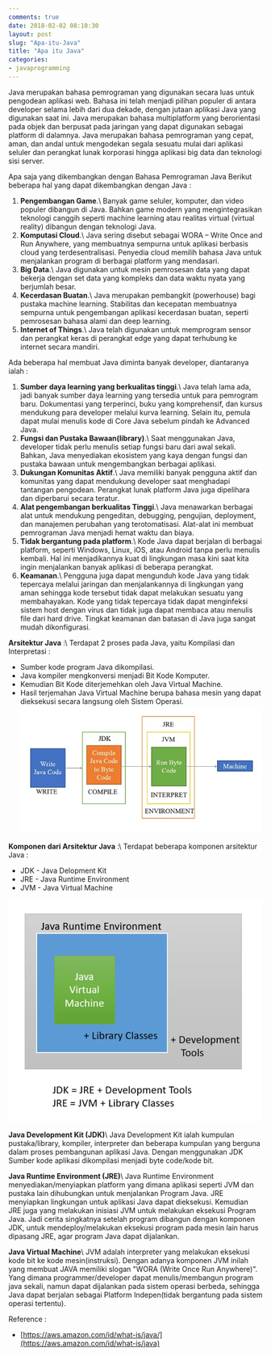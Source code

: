 ```yaml
---
comments: true
date: 2018-02-02 08:10:30
layout: post
slug: "Apa-itu-Java"
title: "Apa itu Java"
categories:
- javaprogramming
---
```



Java merupakan bahasa pemrograman yang digunakan secara luas untuk pengodean aplikasi web. Bahasa ini telah menjadi pilihan populer di antara developer selama lebih dari dua dekade, dengan jutaan aplikasi Java yang digunakan saat ini. Java merupakan bahasa multiplatform yang berorientasi pada objek dan berpusat pada jaringan yang dapat digunakan sebagai platform di dalamnya. Java merupakan bahasa pemrograman yang cepat, aman, dan andal untuk mengodekan segala sesuatu mulai dari aplikasi seluler dan perangkat lunak korporasi hingga aplikasi big data dan teknologi sisi server.
<!--more-->
Apa saja yang dikembangkan dengan Bahasa Pemrograman Java 
Berikut beberapa hal yang dapat dikembangkan dengan Java :
1. **Pengembangan Game**.\\
   Banyak game seluler, komputer, dan video populer dibangun di Java. Bahkan game modern yang mengintegrasikan teknologi canggih seperti machine learning atau realitas virtual (virtual reality) dibangun dengan teknologi Java.
2. **Komputasi Cloud**.\\
   Java sering disebut sebagai WORA – Write Once and Run Anywhere, yang membuatnya sempurna untuk aplikasi berbasis cloud yang terdesentralisasi. Penyedia cloud memilih bahasa Java untuk menjalankan program di berbagai platform yang mendasari.
3. **Big Data**.\\
   Java digunakan untuk mesin pemrosesan data yang dapat bekerja dengan set data yang kompleks dan data waktu nyata yang berjumlah besar.
4. **Kecerdasan Buatan**.\\
   Java merupakan pembangkit (powerhouse) bagi pustaka machine learning. Stabilitas dan kecepatan membuatnya sempurna untuk pengembangan aplikasi kecerdasan buatan, seperti pemrosesan bahasa alami dan deep learning.
5. **Internet of Things**.\\
   Java telah digunakan untuk memprogram sensor dan perangkat keras di perangkat edge yang dapat terhubung ke internet secara mandiri.

Ada beberapa hal membuat Java diminta banyak developer, diantaranya ialah : 
1. **Sumber daya learning yang berkualitas tinggi**.\\
   Java telah lama ada, jadi banyak sumber daya learning yang tersedia untuk para pemrogram baru. Dokumentasi yang terperinci, buku yang komprehensif, dan kursus mendukung para developer melalui kurva learning. Selain itu, pemula dapat mulai menulis kode di Core Java sebelum pindah ke Advanced Java.
2. **Fungsi dan Pustaka Bawaan(library)**.\\
   Saat menggunakan Java, developer tidak perlu menulis setiap fungsi baru dari awal sekali. Bahkan, Java menyediakan ekosistem yang kaya dengan fungsi dan pustaka bawaan untuk mengembangkan berbagai aplikasi. 
3. **Dukungan Komunitas Aktif**.\\
   Java memiliki banyak pengguna aktif dan komunitas yang dapat mendukung developer saat menghadapi tantangan pengodean. Perangkat lunak platform Java juga dipelihara dan diperbarui secara teratur.
4. **Alat pengembangan berkualitas Tinggi**.\\
   Java menawarkan berbagai alat untuk mendukung pengeditan, debugging, pengujian, deployment, dan manajemen perubahan yang terotomatisasi. Alat-alat ini membuat pemrograman Java menjadi hemat waktu dan biaya.
5. **Tidak bergantung pada platform**.\\
   Kode Java dapat berjalan di berbagai platform, seperti Windows, Linux, iOS, atau Android tanpa perlu menulis kembali. Hal ini menjadikannya kuat di lingkungan masa kini saat kita ingin menjalankan banyak aplikasi di beberapa perangkat.
6. **Keamanan**.\\
   Pengguna juga dapat mengunduh kode Java yang tidak tepercaya melalui jaringan dan menjalankannya di lingkungan yang aman sehingga kode tersebut tidak dapat melakukan sesuatu yang membahayakan. Kode yang tidak tepercaya tidak dapat menginfeksi sistem host dengan virus dan tidak juga dapat membaca atau menulis file dari hard drive. Tingkat keamanan dan batasan di Java juga sangat mudah dikonfigurasi.

**Arsitektur Java** :\\
Terdapat 2 proses pada Java, yaitu Kompilasi dan Interpretasi : 
* Sumber kode program Java dikompilasi.
* Java kompiler mengkonversi menjadi Bit Kode Komputer.
* Kemudian Bit Kode diterjemehkan oleh Java Virtual Machine.
* Hasil terjemahan Java Virtual Machine berupa bahasa mesin yang dapat dieksekusi secara langsung oleh Sistem Operasi.
[![Class Diagram](/images/uploads/2018/02-02/Java-Architecture.webp)](/images/uploads/2018/02-02/Java-Architecture.webp)


**Komponen dari Arsitektur Java** :\\
Terdapat beberapa komponen arsitektur Java :
* JDK - Java Delopment Kit
* JRE - Java Runtime Environment
* JVM - Java Virtual Machine

[![Class Diagram](/images/uploads/2018/02-02/Component-Java-Architecture.webp)](/images/uploads/2018/02-02/Component-Java-Architecture.webp)

**Java Development Kit (JDK)**\\
Java Development Kit ialah kumpulan pustaka/library, kompiler, interpreter dan beberapa kumpulan yang berguna dalam proses pembangunan aplikasi Java. Dengan menggunakan JDK Sumber kode aplikasi dikompilasi menjadi byte code/kode bit.

**Java Runtime Environment (JRE)**\\
Java Runtime Environment menyediakan/menyiapkan platform yang dimana aplikasi seperti JVM dan pustaka lain dihubungkan untuk menjalankan Program Java. JRE menyiapkan lingkungan untuk aplikasi Java dapat dieksekusi.
Kemudian JRE juga yang melakukan inisiasi JVM untuk melakukan eksekusi Program Java.
Jadi cerita singkatnya setelah program dibangun dengan komponen JDK, untuk mendeploy/melakukan eksekusi program pada mesin lain harus dipasang JRE, agar program Java dapat dijalankan.

**Java Virtual Machine**\\
JVM adalah interpreter yang melakukan eksekusi kode bit ke kode mesin(instruksi).
Dengan adanya komponen JVM inilah yang membuat JAVA memiliki slogan "WORA (Write Once Run Anywhere)".
Yang dimana programmer/developer dapat menulis/membangun program java sekali, namun dapat dijalankan pada sistem operasi berbeda, sehingga Java dapat berjalan sebagai Platform Indepen(tidak bergantung pada sistem operasi tertentu).


Reference : 
* [https://aws.amazon.com/id/what-is/java/](https://aws.amazon.com/id/what-is/java)